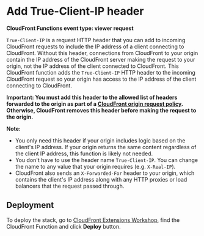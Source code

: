 # Add True-Client-IP header

**CloudFront Functions event type: viewer request**

`True-Client-IP` is a request HTTP header that you can add to incoming CloudFront requests to include the IP address of a client connecting to CloudFront. Without this header, connections from CloudFront to your origin contain the IP address of the CloudFront server making the request to your origin, not the IP address of the client connected to CloudFront. This CloudFront function adds the `True-Client-IP` HTTP header to the incoming CloudFront request so your origin has access to the IP address of the client connecting to CloudFront.

**Important: You must add this header to the allowed list of headers forwarded to the origin as part of a [CloudFront origin request policy](https://docs.aws.amazon.com/AmazonCloudFront/latest/DeveloperGuide/controlling-origin-requests.html#origin-request-understand-origin-request-policy-settings). Otherwise, CloudFront removes this header before making the request to the origin.**

**Note:**
- You only need this header if your origin includes logic based on the client's IP address. If your origin returns the same content regardless of the client IP address, this function is likely not needed.
- You don't have to use the header name `True-Client-IP`. You can change the name to any value that your origin requires (e.g. `X-Real-IP`).
- CloudFront also sends an `X-Forwarded-For` header to your origin, which contains the client's IP address along with any HTTP proxies or load balancers that the request passed through.

## Deployment

To deploy the stack, go to [CloudFront Extensions Workshop](https://awslabs.github.io/aws-cloudfront-extensions/#cloudfront-function), find the CloudFront Function and click **Deploy** button.

